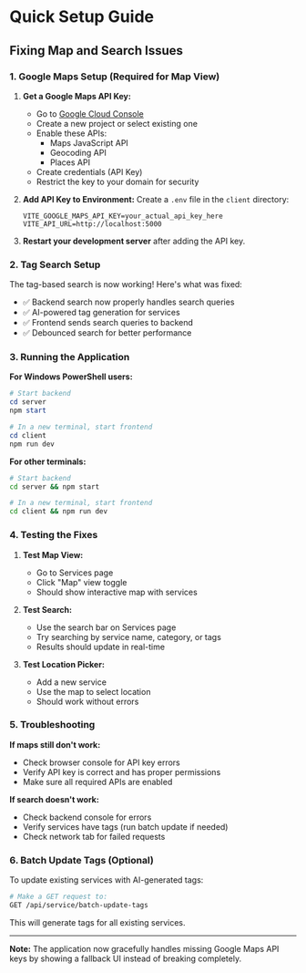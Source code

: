 # Quick Setup Guide

## Fixing Map and Search Issues

### 1. Google Maps Setup (Required for Map View)

1. **Get a Google Maps API Key:**
   - Go to [Google Cloud Console](https://console.cloud.google.com/)
   - Create a new project or select existing one
   - Enable these APIs:
     - Maps JavaScript API
     - Geocoding API
     - Places API
   - Create credentials (API Key)
   - Restrict the key to your domain for security

2. **Add API Key to Environment:**
   Create a `.env` file in the `client` directory:
   ```env
   VITE_GOOGLE_MAPS_API_KEY=your_actual_api_key_here
   VITE_API_URL=http://localhost:5000
   ```

3. **Restart your development server** after adding the API key.

### 2. Tag Search Setup

The tag-based search is now working! Here's what was fixed:

- ✅ Backend search now properly handles search queries
- ✅ AI-powered tag generation for services
- ✅ Frontend sends search queries to backend
- ✅ Debounced search for better performance

### 3. Running the Application

**For Windows PowerShell users:**
```powershell
# Start backend
cd server
npm start

# In a new terminal, start frontend
cd client
npm run dev
```

**For other terminals:**
```bash
# Start backend
cd server && npm start

# In a new terminal, start frontend
cd client && npm run dev
```

### 4. Testing the Fixes

1. **Test Map View:**
   - Go to Services page
   - Click "Map" view toggle
   - Should show interactive map with services

2. **Test Search:**
   - Use the search bar on Services page
   - Try searching by service name, category, or tags
   - Results should update in real-time

3. **Test Location Picker:**
   - Add a new service
   - Use the map to select location
   - Should work without errors

### 5. Troubleshooting

**If maps still don't work:**
- Check browser console for API key errors
- Verify API key is correct and has proper permissions
- Make sure all required APIs are enabled

**If search doesn't work:**
- Check backend console for errors
- Verify services have tags (run batch update if needed)
- Check network tab for failed requests

### 6. Batch Update Tags (Optional)

To update existing services with AI-generated tags:
```bash
# Make a GET request to:
GET /api/service/batch-update-tags
```

This will generate tags for all existing services.

---

**Note:** The application now gracefully handles missing Google Maps API keys by showing a fallback UI instead of breaking completely. 